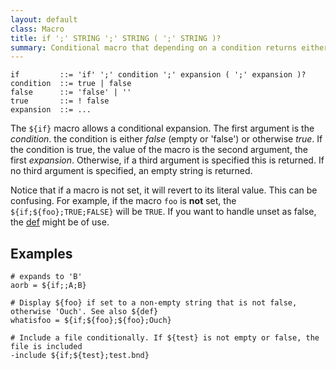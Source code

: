 ```yaml
---
layout: default
class: Macro
title: if ';' STRING ';' STRING ( ';' STRING )?
summary: Conditional macro that depending on a condition returns either a value for true or optionally for false.
---
```


	if         ::= 'if' ';' condition ';' expansion ( ';' expansion )?
	condition  ::= true | false
	false      ::= 'false' | ''
	true       ::= ! false
    expansion  ::= ...
    	
The `${if}` macro allows a conditional expansion. The first argument is the _condition_. the condition is either _false_ (empty or 'false') or otherwise _true_. If the condition is true, the value of the macro is the second argument, the first _expansion_. Otherwise, if a third argument is specified this is returned. If no third argument is specified, an empty string is  returned.

Notice that if a macro is not set, it will revert to its literal value. This can be confusing. For example, if the macro `foo` is **not** set, the `${if;${foo};TRUE;FALSE}` will be `TRUE`. If you want to handle unset as false, the [def](def.html) might be of use.

## Examples

    # expands to 'B'
	aorb = ${if;;A;B}
	
	# Display ${foo} if set to a non-empty string that is not false, otherwise 'Ouch'. See also ${def} 
	whatisfoo = ${if;${foo};${foo};Ouch}
	
	# Include a file conditionally. If ${test} is not empty or false, the file is included
	-include ${if;${test};test.bnd}
